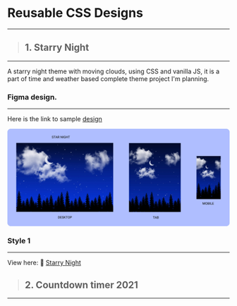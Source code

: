 # Reusable CSS Designs

---

> ## 1. Starry Night

---
A starry night theme with moving clouds, using CSS and vanilla JS, it is a part of time and weather based complete theme project I'm planning.

### Figma design.

---

Here is the link to sample [design](https://www.figma.com/file/WTfrAjPEcBDMEfZQQuthZE/Starry-Night?node-id=0%3A1)


<img src="./Night_star_animations/images/design-base.jpg"
                alt="figma-design"
                style="display:block; width: 800px; height=auto" />

### Style 1

---

View here: 🌙 [Starry Night](https://codepen.io/akshaych/full/dyXqoEB)


> ## 2. Countdown timer 2021

---
